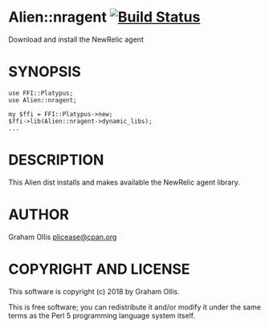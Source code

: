 # Alien::nragent [![Build Status](https://secure.travis-ci.org/plicease/Alien-nragent.png)](http://travis-ci.org/plicease/Alien-nragent)

Download and install the NewRelic agent

# SYNOPSIS

    use FFI::Platypus;
    use Alien::nragent;
    
    my $ffi = FFI::Platypus->new;
    $ffi->lib(Alien::nragent->dynamic_libs);
    ...

# DESCRIPTION

This Alien dist installs and makes available the NewRelic agent library.

# AUTHOR

Graham Ollis <plicease@cpan.org>

# COPYRIGHT AND LICENSE

This software is copyright (c) 2018 by Graham Ollis.

This is free software; you can redistribute it and/or modify it under
the same terms as the Perl 5 programming language system itself.
